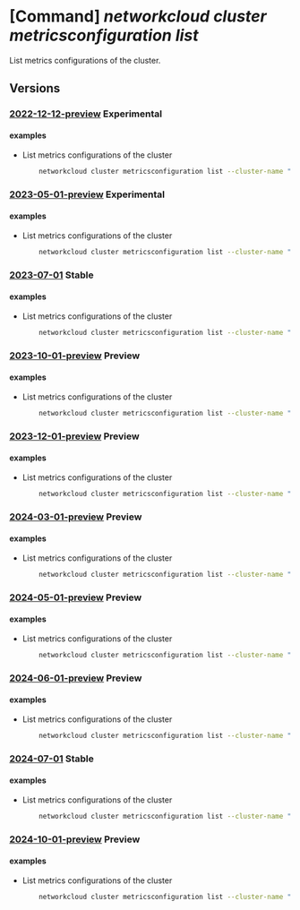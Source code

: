 # [Command] _networkcloud cluster metricsconfiguration list_

List metrics configurations of the cluster.

## Versions

### [2022-12-12-preview](/Resources/mgmt-plane/L3N1YnNjcmlwdGlvbnMve30vcmVzb3VyY2Vncm91cHMve30vcHJvdmlkZXJzL21pY3Jvc29mdC5uZXR3b3JrY2xvdWQvY2x1c3RlcnMve30vbWV0cmljc2NvbmZpZ3VyYXRpb25z/2022-12-12-preview.xml) **Experimental**

<!-- mgmt-plane /subscriptions/{}/resourcegroups/{}/providers/microsoft.networkcloud/clusters/{}/metricsconfigurations 2022-12-12-preview -->

#### examples

- List metrics configurations of the cluster
    ```bash
        networkcloud cluster metricsconfiguration list --cluster-name "clusterName" --resource-group "resourceGroupName"
    ```

### [2023-05-01-preview](/Resources/mgmt-plane/L3N1YnNjcmlwdGlvbnMve30vcmVzb3VyY2Vncm91cHMve30vcHJvdmlkZXJzL21pY3Jvc29mdC5uZXR3b3JrY2xvdWQvY2x1c3RlcnMve30vbWV0cmljc2NvbmZpZ3VyYXRpb25z/2023-05-01-preview.xml) **Experimental**

<!-- mgmt-plane /subscriptions/{}/resourcegroups/{}/providers/microsoft.networkcloud/clusters/{}/metricsconfigurations 2023-05-01-preview -->

#### examples

- List metrics configurations of the cluster
    ```bash
        networkcloud cluster metricsconfiguration list --cluster-name "clusterName" --resource-group "resourceGroupName"
    ```

### [2023-07-01](/Resources/mgmt-plane/L3N1YnNjcmlwdGlvbnMve30vcmVzb3VyY2Vncm91cHMve30vcHJvdmlkZXJzL21pY3Jvc29mdC5uZXR3b3JrY2xvdWQvY2x1c3RlcnMve30vbWV0cmljc2NvbmZpZ3VyYXRpb25z/2023-07-01.xml) **Stable**

<!-- mgmt-plane /subscriptions/{}/resourcegroups/{}/providers/microsoft.networkcloud/clusters/{}/metricsconfigurations 2023-07-01 -->

#### examples

- List metrics configurations of the cluster
    ```bash
        networkcloud cluster metricsconfiguration list --cluster-name "clusterName" --resource-group "resourceGroupName"
    ```

### [2023-10-01-preview](/Resources/mgmt-plane/L3N1YnNjcmlwdGlvbnMve30vcmVzb3VyY2Vncm91cHMve30vcHJvdmlkZXJzL21pY3Jvc29mdC5uZXR3b3JrY2xvdWQvY2x1c3RlcnMve30vbWV0cmljc2NvbmZpZ3VyYXRpb25z/2023-10-01-preview.xml) **Preview**

<!-- mgmt-plane /subscriptions/{}/resourcegroups/{}/providers/microsoft.networkcloud/clusters/{}/metricsconfigurations 2023-10-01-preview -->

#### examples

- List metrics configurations of the cluster
    ```bash
        networkcloud cluster metricsconfiguration list --cluster-name "clusterName" --resource-group "resourceGroupName"
    ```

### [2023-12-01-preview](/Resources/mgmt-plane/L3N1YnNjcmlwdGlvbnMve30vcmVzb3VyY2Vncm91cHMve30vcHJvdmlkZXJzL21pY3Jvc29mdC5uZXR3b3JrY2xvdWQvY2x1c3RlcnMve30vbWV0cmljc2NvbmZpZ3VyYXRpb25z/2023-12-01-preview.xml) **Preview**

<!-- mgmt-plane /subscriptions/{}/resourcegroups/{}/providers/microsoft.networkcloud/clusters/{}/metricsconfigurations 2023-12-01-preview -->

#### examples

- List metrics configurations of the cluster
    ```bash
        networkcloud cluster metricsconfiguration list --cluster-name "clusterName" --resource-group "resourceGroupName"
    ```

### [2024-03-01-preview](/Resources/mgmt-plane/L3N1YnNjcmlwdGlvbnMve30vcmVzb3VyY2Vncm91cHMve30vcHJvdmlkZXJzL21pY3Jvc29mdC5uZXR3b3JrY2xvdWQvY2x1c3RlcnMve30vbWV0cmljc2NvbmZpZ3VyYXRpb25z/2024-03-01-preview.xml) **Preview**

<!-- mgmt-plane /subscriptions/{}/resourcegroups/{}/providers/microsoft.networkcloud/clusters/{}/metricsconfigurations 2024-03-01-preview -->

#### examples

- List metrics configurations of the cluster
    ```bash
        networkcloud cluster metricsconfiguration list --cluster-name "clusterName" --resource-group "resourceGroupName"
    ```

### [2024-05-01-preview](/Resources/mgmt-plane/L3N1YnNjcmlwdGlvbnMve30vcmVzb3VyY2Vncm91cHMve30vcHJvdmlkZXJzL21pY3Jvc29mdC5uZXR3b3JrY2xvdWQvY2x1c3RlcnMve30vbWV0cmljc2NvbmZpZ3VyYXRpb25z/2024-05-01-preview.xml) **Preview**

<!-- mgmt-plane /subscriptions/{}/resourcegroups/{}/providers/microsoft.networkcloud/clusters/{}/metricsconfigurations 2024-05-01-preview -->

#### examples

- List metrics configurations of the cluster
    ```bash
        networkcloud cluster metricsconfiguration list --cluster-name "clusterName" --resource-group "resourceGroupName"
    ```

### [2024-06-01-preview](/Resources/mgmt-plane/L3N1YnNjcmlwdGlvbnMve30vcmVzb3VyY2Vncm91cHMve30vcHJvdmlkZXJzL21pY3Jvc29mdC5uZXR3b3JrY2xvdWQvY2x1c3RlcnMve30vbWV0cmljc2NvbmZpZ3VyYXRpb25z/2024-06-01-preview.xml) **Preview**

<!-- mgmt-plane /subscriptions/{}/resourcegroups/{}/providers/microsoft.networkcloud/clusters/{}/metricsconfigurations 2024-06-01-preview -->

#### examples

- List metrics configurations of the cluster
    ```bash
        networkcloud cluster metricsconfiguration list --cluster-name "clusterName" --resource-group "resourceGroupName"
    ```

### [2024-07-01](/Resources/mgmt-plane/L3N1YnNjcmlwdGlvbnMve30vcmVzb3VyY2Vncm91cHMve30vcHJvdmlkZXJzL21pY3Jvc29mdC5uZXR3b3JrY2xvdWQvY2x1c3RlcnMve30vbWV0cmljc2NvbmZpZ3VyYXRpb25z/2024-07-01.xml) **Stable**

<!-- mgmt-plane /subscriptions/{}/resourcegroups/{}/providers/microsoft.networkcloud/clusters/{}/metricsconfigurations 2024-07-01 -->

#### examples

- List metrics configurations of the cluster
    ```bash
        networkcloud cluster metricsconfiguration list --cluster-name "clusterName" --resource-group "resourceGroupName"
    ```

### [2024-10-01-preview](/Resources/mgmt-plane/L3N1YnNjcmlwdGlvbnMve30vcmVzb3VyY2Vncm91cHMve30vcHJvdmlkZXJzL21pY3Jvc29mdC5uZXR3b3JrY2xvdWQvY2x1c3RlcnMve30vbWV0cmljc2NvbmZpZ3VyYXRpb25z/2024-10-01-preview.xml) **Preview**

<!-- mgmt-plane /subscriptions/{}/resourcegroups/{}/providers/microsoft.networkcloud/clusters/{}/metricsconfigurations 2024-10-01-preview -->

#### examples

- List metrics configurations of the cluster
    ```bash
        networkcloud cluster metricsconfiguration list --cluster-name "clusterName" --resource-group "resourceGroupName"
    ```
